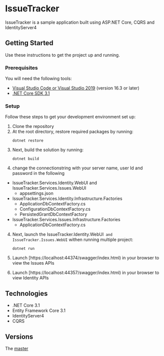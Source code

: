 # IssueTracker

IssueTracker is a sample application built using ASP.NET Core, CQRS and IdentityServer4

## Getting Started
Use these instructions to get the project up and running.

### Prerequisites
You will need the following tools:

* [Visual Studio Code or Visual Studio 2019](https://visualstudio.microsoft.com/vs/) (version 16.3 or later)
* [.NET Core SDK 3.1](https://dotnet.microsoft.com/download/dotnet-core/3.1)
### Setup
Follow these steps to get your development environment set up:

  1. Clone the repository
  2. At the root directory, restore required packages by running:
      ```
     dotnet restore
     ```
  3. Next, build the solution by running:
     ```
     dotnet build
     ```
  4. change the connectionstring with your server name, user Id and password in the following
  * IssueTracker.Services.Identity.WebUI and IssueTracker.Services.Issues.WebUI
  	- appsettings.json 
  * IssueTracker.Services.Identity.Infrastructure.Factories
	- ApplicationDbContextFactory.cs
	- ConfigurationDbContextFactory.cs 
	- PersistedGrantDbContextFactory
  * IssueTracker.Services.Issues.Infrastructure.Factories
  	 - ApplicationDbContextFactory.cs
	
  4. Next, launch the IssueTracker.Identity.WebUI` and IssueTracker.Issues.WebUI` withen running multiple project:
      ```
	 dotnet run
	 ```
  5. Launch [https://localhost:44374/swagger/index.html) in your browser to view the Issues APIs
  
  6. Launch [https://localhost:44357/swagger/index.html) in your browser to view Identity APIs

## Technologies
* .NET Core 3.1
* Entity Framework Core 3.1
* IdentityServer4
* CQRS

## Versions
The [master](https://github.com/SomayaNaeem/IssueTracker) 
